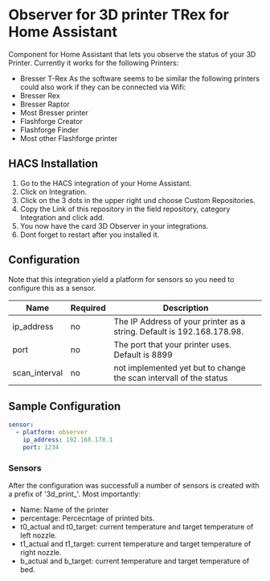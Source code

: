# Observer for 3D printer TRex for Home Assistant

Component for Home Assistant that lets you observe the status of your 3D Printer. 
Currently it works for the following Printers:
- Bresser T-Rex
As the software seems to be similar the following printers could also work if they can be connected via Wifi:
- Bresser Rex
- Bresser Raptor
- Most Bresser printer
- Flashforge Creator
- Flashforge Finder
- Most other Flashforge printer

## HACS Installation
1. Go to the HACS integration of your Home Assistant.
2. Click on Integration.
3. Click on the 3 dots in the upper right und choose Custom Repositories.
4. Copy the Link of this repository in the field repository, category Integration and click add.
5. You now have the card 3D Observer in your integrations. 
6. Dont forget to restart after you installed it.

## Configuration

Note that this integration yield a platform for sensors so you need to configure this as a sensor.

| Name          | Required | Description                                                           |
| ------------- | -------- | ------------------------------------------------------------------------------------------------------------------------------------ |
| ip_address       | no     | The IP Address of your printer as a string. Default is 192.168.178.98.  |
| port      | no     | The port that your printer uses. Default is 8899 |
| scan_interval | no       | not implemented yet but to change the scan intervall of the status |


## Sample Configuration
```yaml
sensor:
  - platform: observer
    ip_address: 192.168.178.1
    port: 1234
```

### Sensors
After the configuration was successfull a number of sensors is created with a prefix of '3d_print_'. Most importantly:
- Name: Name of the printer
- percentage: Percecntage of printed bits.
- t0_actual and t0_target: current temperature and target temperature of left nozzle.
- t1_actual and t1_target: current temperature and target temperature of right nozzle.
- b_actual and b_target: current temperature and target temperature of bed.


